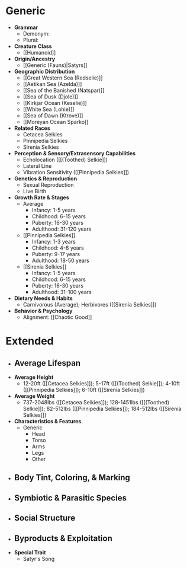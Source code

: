 # Generic

- **Grammar**
	- Demonym: 
	- Plural:
- **Creature Class**
	- [[Humanoid]]
- **Origin/Ancestry**
	- [[Generic (Fauns)|Satyrs]]
- **Geographic Distribution**
	- [[Great Western Sea (Redselie)]]
	- [[Aetikan Sea (Azelda)]]
	- [[Sea of the Banished (Natspar)]]
	- [[Sea of Dusk (Djole)]]
	- [[Kirkjar Ocean (Keselie)]]
	- [[White Sea (Lohie)]]
	- [[Sea of Dawn (Ktrove)]]
	- [[Moreyan Ocean Sparko]]
- **Related Races**
	- Cetacea Selkies
	- Pinnipedia Selkies
	- Sirenia Selkies
- **Perception & Sensory/Extrasensory Capabilities**
	- Echolocation ([[(Toothed) Selkie]])
	- Lateral Line
	- Vibration Sensitivity ([[Pinnipedia Selkies]])
- **Genetics & Reproduction**
	- Sexual Reproduction
	- Live Birth
- **Growth Rate & Stages**
	- Average
		- Infancy: 1-5 years
		- Childhood: 6-15 years
		- Puberty: 16-30 years
		- Adulthood: 31-120 years
	- [[Pinnipedia Selkies]]
		- Infancy: 1-3 years
		- Childhood: 4-8 years
		- Puberty: 9-17 years
		- Adulthood: 18-50 years
	- [[Sirenia Selkies]]
		- Infancy: 1-5 years
		- Childhood: 6-15 years
		- Puberty: 16-30 years
		- Adulthood: 31-100 years
- **Dietary Needs & Habits**
	- Carnivorous (Average); Herbivores ([[Sirenia Selkies]])
- **Behavior & Psychology**
	- Alignment: [[Chaotic Good]]
# Extended
- **Average Lifespan**
	- 
- **Average Height**
	- 12-20ft ([[Cetacea Selkies]]); 5-17ft ([[(Toothed) Selkie]]); 4-10ft ([[Pinnipedia Selkies]]); 6-10ft ([[Sirenia Selkies]])
- **Average Weight**
	- 737-2048lbs ([[Cetacea Selkies]]); 128-1451lbs ([[(Toothed) Selkie]]); 82-512lbs ([[Pinnipedia Selkies]]); 184-512lbs ([[Sirenia Selkies]])
- **Characteristics & Features**
	- Generic
		- Head
		- Torso
		- Arms
		- Legs
		- Other
- **Body Tint, Coloring, & Marking**
	- 
- **Symbiotic & Parasitic Species**
	- 
- **Social Structure**
	- 
- **Byproducts & Exploitation**
	- 
- **Special Trait**
	- Satyr's Song
